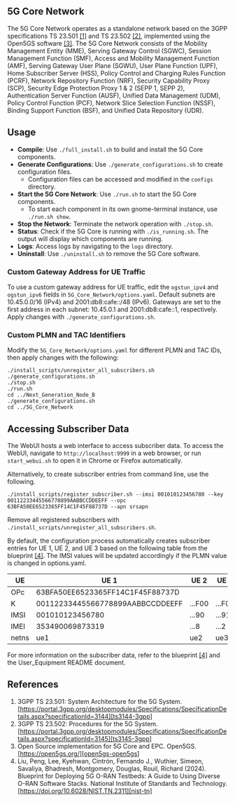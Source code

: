 ## 5G Core Network

The 5G Core Network operates as a standalone network based on the 3GPP specifications TS 23.501 [[1]][ts3144-3gpp] and TS 23.502 [[2]][ts3145-3gpp], implemented using the Open5GS software [[3]][open5gs-open5gs]. The 5G Core Network consists of the Mobility Management Entity (MME), Serving Gateway Control (SGWC), Session Management Function (SMF), Access and Mobility Management Function (AMF), Serving Gateway User Plane (SGWU), User Plane Function (UPF), Home Subscriber Server (HSS), Policy Control and Charging Rules Function (PCRF), Network Repository Function (NRF), Security Capability Proxy (SCP), Security Edge Protection Proxy 1 & 2 (SEPP 1, SEPP 2), Authentication Server Function (AUSF), Unified Data Management (UDM), Policy Control Function (PCF), Network Slice Selection Function (NSSF), Binding Support Function (BSF), and Unified Data Repository (UDR).

## Usage

- **Compile**: Use `./full_install.sh` to build and install the 5G Core components.
- **Generate Configurations**: Use `./generate_configurations.sh` to create configuration files.
  - Configuration files can be accessed and modified in the `configs` directory.
- **Start the 5G Core Network**: Use `./run.sh` to start the 5G Core components.
  - To start each component in its own gnome-terminal instance, use `./run.sh show`.
- **Stop the Network**: Terminate the network operation with `./stop.sh`.
- **Status**: Check if the 5G Core is running with `./is_running.sh`. The output will display which components are running.
- **Logs**: Access logs by navigating to the `logs` directory.
- **Uninstall**: Use `./uninstall.sh` to remove the 5G Core software.

### Custom Gateway Address for UE Traffic

To use a custom gateway address for UE traffic, edit the `ogstun_ipv4` and `ogstun_ipv6` fields in `5G_Core_Network/options.yaml`. Default subnets are 10.45.0.0/16 (IPv4) and 2001:db8:cafe::/48 (IPv6). Gateways are set to the first address in each subnet: 10.45.0.1 and 2001:db8:cafe::1, respectively. Apply changes with `./generate_configurations.sh`.


### Custom PLMN and TAC Identifiers

Modify the `5G_Core_Network/options.yaml` for different PLMN and TAC IDs, then apply changes with the following:

```console
./install_scripts/unregister_all_subscribers.sh
./generate_configurations.sh
./stop.sh
./run.sh
cd ../Next_Generation_Node_B
./generate_configurations.sh
cd ../5G_Core_Network
```

## Accessing Subscriber Data

The WebUI hosts a web interface to access subscriber data. To access the WebUI, navigate to `http://localhost:9999` in a web browser, or run `start_webui.sh` to open it in Chrome or Firefox automatically.

Alternatively, to create subscriber entries from command line, use the following.

```console
./install_scripts/register_subscriber.sh --imsi 001010123456780 --key 00112233445566778899AABBCCDDEEFF --opc 63BFA50EE6523365FF14C1F45F88737D --apn srsapn
```

Remove all registered subscribers with `./install_scripts/unregister_all_subscribers.sh`.

By default, the configuration process automatically creates subscriber entries for UE 1, UE 2, and UE 3 based on the following table from the blueprint [[4]][nist-tn]. The IMSI values will be updated accordingly if the PLMN value is changed in options.yaml.

<table><thead>
  <tr>
    <th>UE</th>
    <th>UE 1</th>
    <th>UE 2</th>
    <th>UE 3</th>
  </tr></thead>
<tbody>
  <tr>
    <td>OPc</td>
    <td colspan="3">63BFA50EE6523365FF14C1F45F88737D</td>
  </tr>
  <tr>
    <td>K</td>
    <td>00112233445566778899AABBCCDDEEFF</td>
    <td>...F00</td>
    <td>...F01</td>
  </tr>
  <tr>
    <td>IMSI</td>
    <td>001010123456780</td>
    <td>...90</td>
    <td>...91</td>
  </tr>
  <tr>
    <td>IMEI</td>
    <td>353490069873319</td>
    <td>...8</td>
    <td>...2</td>
  </tr>
  <tr>
    <td>netns</td>
    <td>ue1</td>
    <td>ue2</td>
    <td>ue3</td>
  </tr>
  <!-- <tr>
    <td>TX Port</td>
    <td>2101</td>
    <td>2201</td>
    <td>2301</td>
  </tr>
  <tr>
    <td>RX Port</td>
    <td>2100</td>
    <td>2200</td>
    <td>2300</td>
  </tr> -->
</tbody>
</table>

For more information on the subscriber data, refer to the blueprint [[4]][nist-tn] and the User_Equipment README document.

## References

1. 3GPP TS 23.501: System Architecture for the 5G System. [https://portal.3gpp.org/desktopmodules/Specifications/SpecificationDetails.aspx?specificationId=3144][ts3144-3gpp]
2. 3GPP TS 23.502: Procedures for the 5G System. [https://portal.3gpp.org/desktopmodules/Specifications/SpecificationDetails.aspx?specificationId=3145][ts3145-3gpp]
3. Open Source implementation for 5G Core and EPC. Open5GS. [https://open5gs.org/][open5gs-open5gs]
4. Liu, Peng, Lee, Kyehwan, Cintrón, Fernando J., Wuthier, Simeon, Savaliya, Bhadresh, Montgomery, Douglas, Rouil, Richard (2024). Blueprint for Deploying 5G O-RAN Testbeds: A Guide to Using Diverse O-RAN Software Stacks. National Institute of Standards and Technology. [https://doi.org/10.6028/NIST.TN.2311][nist-tn]

<!-- References -->

[ts3144-3gpp]: https://portal.3gpp.org/desktopmodules/Specifications/SpecificationDetails.aspx?specificationId=3144
[ts3145-3gpp]: https://portal.3gpp.org/desktopmodules/Specifications/SpecificationDetails.aspx?specificationId=3145
[open5gs-open5gs]: https://open5gs.org
[nist-tn]: https://doi.org/10.6028/NIST.TN.2311
